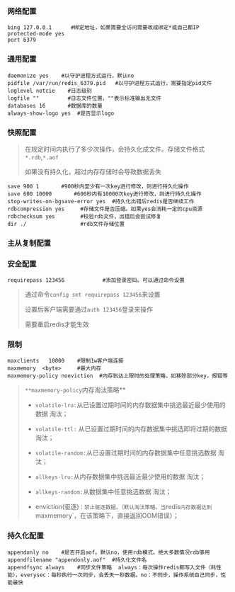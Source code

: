 ### 网络配置

```shell
bing 127.0.0.1      #绑定地址，如果需要全访问需要改成绑定*或自己都IP
protected-mode yes  
port 6379
```



### 通用配置

```shell
daemonize yes    #以守护进程方式运行，默认no
pidfile /var/run/redis_6379.pid   #以守护进程方式运行，需要指定pid文件
loglevel notcie    #日志级别
logfile ""         #日志文件位置，""表示标准输出无文件
databases 16       #数据库的数量
always-show-logo yes  #是否显示logo
```



### 快照配置

> 在规定时间内执行了多少次操作，会持久化成文件。存储文件格式`*.rdb`,`*.aof`
>
> 如果没有持久化，超过内存存储时会导致数据丢失

```shell
save 900 1       #900秒内至少有一次key进行修改，则进行持久化操作
save 600 10000       #600秒内有10000次key进行修改，则进行持久化操作
stop-writes-on-bgsave-error yes  #持久化出错后redis是否继续工作
rdbcompression yes     #存储文件是否压缩。如果yes会消耗一定的cpu资源
rdbchecksum yes        #校验rdb文件，出错后会尝试修复
dir ./                 #rdb文件存储位置
```



### 主从复制配置





### 安全配置

```
requirepass 123456            #添加登录密码。可以通过命令设置
```

> 通过命令`config set requirepass 123456`来设置
>
> 设置后客户端需要通过`auth 123456`登录来操作
>
> 需要重启redis才能生效



### 限制

```shell
maxclients   10000    #限制1w客户端连接
maxmemory  <byte>     #最大内存
maxmemory-policy noeviction  #内存到达上限时的处理策略，如移除部分key，报错等

```

> `**maxmemory-policy`内存淘汰策略**
>
> - `volatile-lru:`从已设置过期时间的内存数据集中挑选最近最少使用的数据 淘汰；
>
> - `volatile-ttl:` 从已设置过期时间的内存数据集中挑选即将过期的数据 淘汰；
>
> - `volatile-random:`从已设置过期时间的内存数据集中任意挑选数据 淘汰；
>
> - `allkeys-lru:`从内存数据集中挑选最近最少使用的数据 淘汰；
>
> - `allkeys-random:`从数据集中任意挑选数据 淘汰；
>
> - enviction(驱逐)`：禁止驱逐数据。（默认淘汰策略。当`redis`内存数据达到`maxmemory`，在该策略下，直接返回OOM错误）；



### 持久化配置

```shell
appendonly no    #是否开启aof。默认no，使用rdb模式。绝大多数情况rdb够用
appendfilename "appendonly.aof"  #持久化文件名
appendfsync always    #同步文件策略  always：每次操作redis都写入文件（耗性能），everysec：每秒执行一次同步，会丢失一秒数据。no：不同步，操作系统自己同步，性能最快
```

